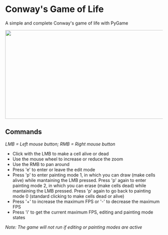 # Conway's Game of Life
A simple and complete Conway's game of life with PyGame

<img src="https://user-images.githubusercontent.com/52111108/213820072-0dda3736-bf7b-4cf2-aea3-a415e171df7f.gif" width="512" height="284">

## Commands
*LMB = Left mouse button; RMB = Right mouse button*
- Click with the LMB to make a cell alive or dead
- Use the mouse wheel to increase or reduce the zoom
- Use the RMB to pan around
- Press 'e' to enter or leave the edit mode
- Press 'p' to enter painting mode 1, in which you can draw (make cells alive) while mantaining the LMB pressed. Press 'p' again to enter painting mode 2, in which you can erase (make cells dead) while mantaining the LMB pressed. Press 'p' again to go back to painting mode 0 (standard clicking to make cells dead or alive)
- Press '+' to increase the maximum FPS or '-' to decrease the maximum FPS
- Press 'i' to get the current maximum FPS, editing and painting mode states

*Note: The game will not run if editing or painting modes are active*

